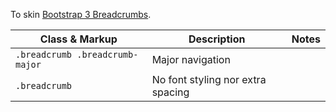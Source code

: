 To skin [Bootstrap 3 Breadcrumbs](https://getbootstrap.com/docs/3.3/components/#breadcrumbs).

| Class & Markup | Description | Notes |
| - | - | - |
| `.breadcrumb .breadcrumb-major` | Major navigation |
| `.breadcrumb` | No font styling nor extra spacing |

<script src="{{path '/assets/_utils/js/open-ext-links-in-new-window.js'}}" />
